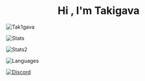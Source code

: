 <h1 align="center">Hi , I'm Takigava</h1>
<p> <img src="https://komarev.com/ghpvc/?username=Tak1gava&label=Profile%20views&color=0e75b6&style=flat" alt="Tak1gava" /> </p>
<p> <img alt="Stats" src="https://github-readme-stats.vercel.app/api?username=Tak1gava&count_private=true&show_icons=true&show_icons=true&theme=dracula" /> </p>
<p> <img alt="Stats2" src="https://github-readme-streak-stats.herokuapp.com/?user=Tak1gava&theme=dracula" /> </p>
<p> <img alt="Languages" src="https://github-readme-stats.vercel.app/api/top-langs/?username=Tak1gava&layout=compact&langs_count=10&show_icons=true&theme=dracula" /> </p>
<a href="https://discord.com/users/1020647634727354460"><img src="https://lanyard.cnrad.dev/api/696988079352709140?borderRadius=20px&bg=00000000" alt="Discord" /></a>
<!--
**Tak1gava/Takigava** is a ✨ _special_ ✨ repository because its `README.md` (this file) appears on your GitHub profile.
-->
